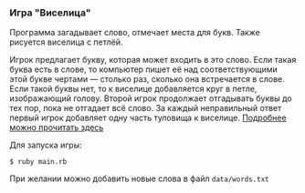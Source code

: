 ### Игра "Виселица"

Программа загадывает слово, отмечает места для букв. Также рисуется виселица с петлёй.

Игрок предлагает букву, которая может входить в это слово. 
Если такая буква есть в слове, то компьютер пишет её над соответствующими этой букве чертами — столько раз,
сколько она встречается в слове. Если такой буквы нет, то к виселице добавляется круг в петле, изображающий голову.
Второй игрок продолжает отгадывать буквы до тех пор, пока не отгадает всё слово. 
За каждый неправильный ответ первый игрок добавляет одну часть туловища к виселице.
[Подробнее можно прочитать здесь](https://ru.wikipedia.org/wiki/%D0%92%D0%B8%D1%81%D0%B5%D0%BB%D0%B8%D1%86%D0%B0_(%D0%B8%D0%B3%D1%80%D0%B0))

Для запуска игры:

```
$ ruby main.rb
```
  
При желании можно добавить новые слова в файл `data/words.txt`

